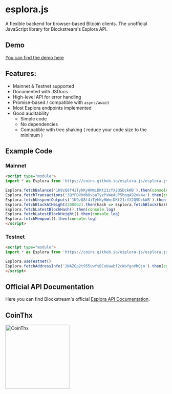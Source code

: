 # esplora.js
A flexible backend for browser-based Bitcoin clients. The unofficial JavaScript library for Blockstream's Esplora API. 

## Demo
[You can find the demo here](https://coins.github.io/esplora-js/src/demo.html)


## Features: 
  - Mainnet & Testnet supported
  - Documented with JSDocs
  - High-level API for error handling
  - Promise-based / compatible with `async/await`
  - Most Esplora endpoints implemented
  - Good auditability
    - Simple code
    - No dependencies
    - Compatible with tree shaking ( reduce your code size to the minimum )

## Example Code

### Mainnet 
```html
<script type="module">
import * as Esplora from 'https://coins.github.io/esplora-js/esplora.js'

Esplora.fetchBalance('1K9zQ8f4iTyhKyHWmiDKt21cYX2QSDckWB').then(console.log)
Esplora.fetchTransactions('3QYFDVHdb8voaTyzPxWeAuP5bgqA92vk4w').then(console.log)
Esplora.fetchUnspentOutputs('1K9zQ8f4iTyhKyHWmiDKt21cYX2QSDckWB').then(console.log)
Esplora.fetchBlockAtHeight(200002).then(hash => Esplora.fetchBlock(hash)).then(console.log)
Esplora.fetchLatestBlockHash().then(console.log)
Esplora.fetchLatestBlockHeight().then(console.log)
Esplora.fetchMempool().then(console.log)
</script>
```

### Testnet
```html
<script type="module">
import * as Esplora from 'https://coins.github.io/esplora-js/esplora.js'

Esplora.useTestnet()
Esplora.fetchAddressInfo('2NAZGp2t955uwYsBCoUawbf2cWafgnVhQjm').then(console.log)
</script>
```

## Official API Documentation 
Here you can find Blockstream's official [Esplora API Documentation](https://github.com/Blockstream/esplora/blob/master/API.md). 


## CoinThx

[<img src="https://coins.github.io/thx/logo-color-large-pill-320px.png" alt="CoinThx" width="200"/>](https://coins.github.io/thx/#1K9zQ8f4iTyhKyHWmiDKt21cYX2QSDckWB?label=Coins%20Project&message=Thank%20you%20for%20your%20contribution!)

